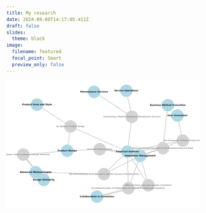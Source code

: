```yaml
---
title: My research
date: 2024-08-08T14:17:05.411Z
draft: false
slides:
  theme: black
image:
  filename: featured
  focal_point: Smart
  preview_only: false
---
```

![](tian_heong_chan_research_contributions_network_optimized.svg "My research themes g﻿enerated by feeding in all my papers into ChatGPT-4o")
